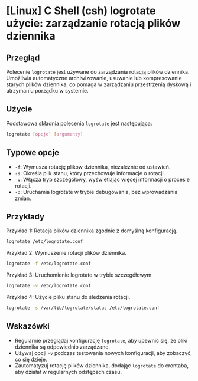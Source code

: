 # [Linux] C Shell (csh) logrotate użycie: zarządzanie rotacją plików dziennika

## Przegląd
Polecenie `logrotate` jest używane do zarządzania rotacją plików dziennika. Umożliwia automatyczne archiwizowanie, usuwanie lub kompresowanie starych plików dziennika, co pomaga w zarządzaniu przestrzenią dyskową i utrzymaniu porządku w systemie.

## Użycie
Podstawowa składnia polecenia `logrotate` jest następująca:

```bash
logrotate [opcje] [argumenty]
```

## Typowe opcje
- `-f`: Wymusza rotację plików dziennika, niezależnie od ustawień.
- `-s`: Określa plik stanu, który przechowuje informacje o rotacji.
- `-v`: Włącza tryb szczegółowy, wyświetlając więcej informacji o procesie rotacji.
- `-d`: Uruchamia logrotate w trybie debugowania, bez wprowadzania zmian.

## Przykłady
Przykład 1: Rotacja plików dziennika zgodnie z domyślną konfiguracją.

```bash
logrotate /etc/logrotate.conf
```

Przykład 2: Wymuszenie rotacji plików dziennika.

```bash
logrotate -f /etc/logrotate.conf
```

Przykład 3: Uruchomienie logrotate w trybie szczegółowym.

```bash
logrotate -v /etc/logrotate.conf
```

Przykład 4: Użycie pliku stanu do śledzenia rotacji.

```bash
logrotate -s /var/lib/logrotate/status /etc/logrotate.conf
```

## Wskazówki
- Regularnie przeglądaj konfigurację `logrotate`, aby upewnić się, że pliki dziennika są odpowiednio zarządzane.
- Używaj opcji `-v` podczas testowania nowych konfiguracji, aby zobaczyć, co się dzieje.
- Zautomatyzuj rotację plików dziennika, dodając `logrotate` do crontaba, aby działał w regularnych odstępach czasu.